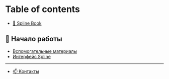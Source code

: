 # Table of contents

* [📖 Spline Book](README.md)

## 🎨 Начало работы

* [Вспомогательные материалы](nachalo-raboty/vspomogatelnye-materialy.md)
* [Интерфейс Spline](nachalo-raboty/interfeis-spline.md)

***

* [📫 Контакты](kontakty.md)
